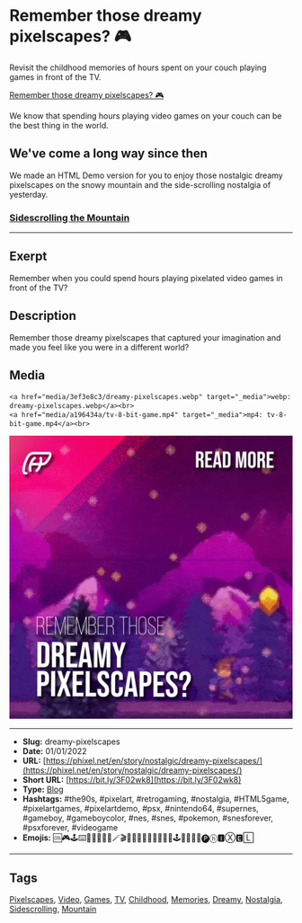 # Remember those dreamy pixelscapes? 🎮
Revisit the childhood memories of hours spent on your couch playing games in front of the TV.

[Remember those dreamy pixelscapes? 🎮](https://youtu.be/7nu1ImwCeDI)

We know that spending hours playing video games on your couch can be the best thing in the world.

## We've come a long way since then

We made an HTML Demo version for you to enjoy those nostalgic dreamy pixelscapes on the snowy mountain and the side-scrolling nostalgia of yesterday.

### [Sidescrolling the Mountain](https://codepen.io/The_Phixel/pen/qBYvaLJ)[](https://codepen.io/The_Phixel/pen/qBYvaLJ)
------------
## Exerpt
Remember when you could spend hours playing pixelated video games in front of the TV?
## Description
Remember those dreamy pixelscapes that captured your imagination and made you feel like you were in a different world?
## Media
	<a href="media/3ef3e8c3/dreamy-pixelscapes.webp" target="_media">webp: dreamy-pixelscapes.webp</a><br>
	<a href="media/a196434a/tv-8-bit-game.mp4" target="_media">mp4: tv-8-bit-game.mp4</a><br>
<img src="media/92df0de0/cover-dreamy-pixelscapes.jpg" loading="lazy"><br>

------------
- **Slug:** dreamy-pixelscapes
- **Date:** 01/01/2022
- **URL:** [https://phixel.net/en/story/nostalgic/dreamy-pixelscapes/](https://phixel.net/en/story/nostalgic/dreamy-pixelscapes/)
- **Short URL:** [https://bit.ly/3F02wk8](https://bit.ly/3F02wk8)
- **Type:** [Blog](#blog)
- **Hashtags:** #the90s, #pixelart, #retrogaming, #nostalgia, #HTML5game, #pixelartgames, #pixelartdemo, #psx, #nintendo64, #supernes, #gameboy, #gameboycolor, #nes, #snes, #pokemon, #snesforever, #psxforever, #videogame
- **Emojis:** 🆒🎮🕹️⌨️👾🔮🗻🔶🔷🪄🎬👸🏰🌠🎆💡​💾​💪​​🧠​🎹​​🕹​🌃​🍄✨💯🅟ⓗ🅸Ⓧ🅴🄻

------------
## Tags
[Pixelscapes](#pixelscapes), [Video](#video), [Games](#games), [TV](#tv), [Childhood](#childhood), [Memories](#memories), [Dreamy](#dreamy), [Nostalgia](#nostalgia), [Sidescrolling](#sidescrolling), [Mountain](#mountain)
